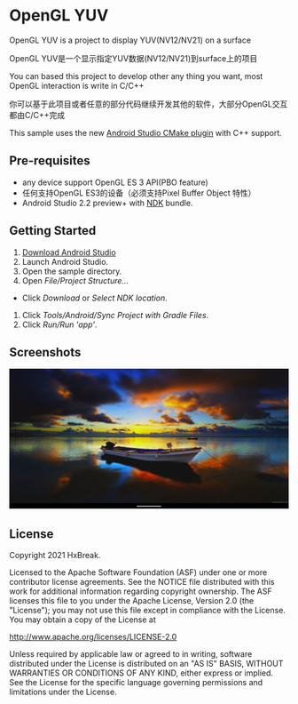 OpenGL YUV
==========
OpenGL YUV is a project to display YUV(NV12/NV21) on a surface

OpenGL YUV是一个显示指定YUV数据(NV12/NV21)到surface上的项目

You can based this project to develop other any thing you want, most OpenGL interaction is write in C/C++

你可以基于此项目或者任意的部分代码继续开发其他的软件，大部分OpenGL交互都由C/C++完成

This sample uses the new [Android Studio CMake plugin](http://tools.android.com/tech-docs/external-c-builds) with C++ support.

Pre-requisites
--------------
- any device support OpenGL ES 3 API(PBO feature)
- 任何支持OpenGL ES3的设备（必须支持Pixel Buffer Object 特性）
- Android Studio 2.2 preview+ with [NDK](https://developer.android.com/ndk/) bundle.

Getting Started
---------------
1. [Download Android Studio](http://developer.android.com/sdk/index.html)
1. Launch Android Studio.
1. Open the sample directory.
1. Open *File/Project Structure...*
  - Click *Download* or *Select NDK location*.
1. Click *Tools/Android/Sync Project with Gradle Files*.
1. Click *Run/Run 'app'*.

Screenshots
-----------
![screenshot](screenshot.png)

License
-------
Copyright 2021 HxBreak.

Licensed to the Apache Software Foundation (ASF) under one or more contributor
license agreements.  See the NOTICE file distributed with this work for
additional information regarding copyright ownership.  The ASF licenses this
file to you under the Apache License, Version 2.0 (the "License"); you may not
use this file except in compliance with the License.  You may obtain a copy of
the License at

  http://www.apache.org/licenses/LICENSE-2.0

Unless required by applicable law or agreed to in writing, software
distributed under the License is distributed on an "AS IS" BASIS, WITHOUT
WARRANTIES OR CONDITIONS OF ANY KIND, either express or implied.  See the
License for the specific language governing permissions and limitations under
the License.
